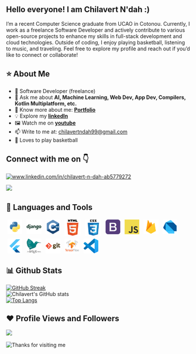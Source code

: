 ## Hello everyone! I am Chilavert N'dah :)
I’m a recent Computer Science graduate from UCAO in Cotonou. Currently, I work as a freelance Software Developer and actively contribute to various open-source projects to enhance my skills in full-stack development and cloud technologies. Outside of coding, I enjoy playing basketball, listening to music, and traveling. Feel free to explore my profile and reach out if you’d like to connect or collaborate!

## :star: About Me
- 🌱 Software Developer (freelance)
- 💬 Ask me about **AI, Machine Learning, Web Dev, App Dev, Compilers, Kotlin Multiplatform, etc.**
- 📄 Know more about me: [<B>Portfolio</B>](https://drive.google.com/file/d/1fAIYKwvR5q-kPQ4o_dnx7ZnOrF90n3Kp/view?usp=drive_link)
- 💡 Explore my [<B>linkedIn</B>](www.linkedin.com/in/chilavert-n-dah-ab5779272/)
- 🖼️ Watch me on [<B>youtube</B>](https://www.youtube.com/channel/UC6dVeSK8zBQGaaRE7DXA2ow)
- 📫 Write to me at: <a href="mailto:chilavertndah99@gmail.com">chilavertndah99@gmail.com</a>
- 🎵 Loves to play basketball

## Connect with me on 👇
<a href="www.linkedin.com/in/chilavert-n-dah-ab5779272" target="blank"><img align="center" src="https://raw.githubusercontent.com/rahuldkjain/github-profile-readme-generator/master/src/images/icons/Social/linked-in-alt.svg" alt="www.linkedin.com/in/chilavert-n-dah-ab5779272" height="30" width="40"></a>

<a href="https://www.youtube.com/channel/UC6dVeSK8zBQGaaRE7DXA2ow" target="_blank">
<img src="https://img.shields.io/badge/YouTube--Red" />
</a>
<br/> 


## 🚀 Languages and Tools
<p align="left">
<img src="https://raw.githubusercontent.com/github/explore/80688e429a7d4ef2fca1e82350fe8e3517d3494d/topics/python/python.png" alt="Python" height="40" style="vertical-align:top; margin:4px">
<img src="https://raw.githubusercontent.com/github/explore/80688e429a7d4ef2fca1e82350fe8e3517d3494d/topics/django/django.png" alt="django" height="40" style="vertical-align:top; margin:4px">
<img src="https://raw.githubusercontent.com/github/explore/80688e429a7d4ef2fca1e82350fe8e3517d3494d/topics/cpp/cpp.png" alt="C++" height="40" style="vertical-align:top; margin:4px">
<img src="https://raw.githubusercontent.com/github/explore/80688e429a7d4ef2fca1e82350fe8e3517d3494d/topics/html/html.png" alt="html" height="44" style="vertical-align:top; margin:4px">
<img src="https://raw.githubusercontent.com/github/explore/80688e429a7d4ef2fca1e82350fe8e3517d3494d/topics/css/css.png" alt="html" height="44" style="vertical-align:top; margin:4px">
<img src="https://raw.githubusercontent.com/github/explore/80688e429a7d4ef2fca1e82350fe8e3517d3494d/topics/bootstrap/bootstrap.png" alt="bootstrap" height="40" style="vertical-align:top; margin:4px">
<img src="https://raw.githubusercontent.com/github/explore/80688e429a7d4ef2fca1e82350fe8e3517d3494d/topics/javascript/javascript.png" alt="Javascript" height="40" style="vertical-align:top; margin:4px">
<img src="https://raw.githubusercontent.com/github/explore/80688e429a7d4ef2fca1e82350fe8e3517d3494d/topics/firebase/firebase.png" alt="firebase" height="40" style="vertical-align:top; margin:4px">
<img src="https://raw.githubusercontent.com/github/explore/80688e429a7d4ef2fca1e82350fe8e3517d3494d/topics/dart/dart.png" alt="dart" height="40" style="vertical-align:top; margin:4px">
<img src="https://raw.githubusercontent.com/github/explore/80688e429a7d4ef2fca1e82350fe8e3517d3494d/topics/flutter/flutter.png" alt="flutter" height="40" style="vertical-align:top; margin:4px">
<img src="https://raw.githubusercontent.com/github/explore/80688e429a7d4ef2fca1e82350fe8e3517d3494d/topics/latex/latex.png" alt="latex" height="40" style="vertical-align:top; margin:4px">
<img src="https://raw.githubusercontent.com/github/explore/80688e429a7d4ef2fca1e82350fe8e3517d3494d/topics/git/git.png" alt="git" height="40" style="vertical-align:top; margin:4px">
<img src="https://raw.githubusercontent.com/github/explore/80688e429a7d4ef2fca1e82350fe8e3517d3494d/topics/tensorflow/tensorflow.png" alt="tensorflow" height="40" style="vertical-align:top; margin:4px">
<img src="https://raw.githubusercontent.com/github/explore/80688e429a7d4ef2fca1e82350fe8e3517d3494d/topics/visual-studio-code/visual-studio-code.png" alt="VS Code" height="40" style="vertical-align:top; margin:4px">
</p>

## 📊 Github Stats

[![GitHub Streak](https://github-readme-streak-stats.herokuapp.com?user=99ch&theme=github-dark-blue)](https://git.io/streak-stats)\
![Chilavert's GitHub stats](https://github-readme-stats.vercel.app/api?username=99ch&show_icons=true&theme=github_dark&hide_border=True)\
[![Top Langs](https://github-readme-stats.vercel.app/api/top-langs/?username=99ch&layout=compact&theme=github_dark&hide_border=True&langs_count=10)]()

## ❤ Profile Views and Followers
![](https://komarev.com/ghpvc/?username=99ch&color=blue)

<img height="120" alt="Thanks for visiting me" width="100%" src="https://raw.githubusercontent.com/BrunnerLivio/brunnerlivio/master/images/marquee.svg" />
